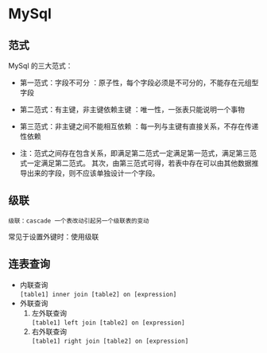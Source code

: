 # MySql

## 范式

MySql 的三大范式：

- 第一范式：字段不可分 ：原子性，每个字段必须是不可分的，不能存在元组型字段
- 第二范式：有主键，非主键依赖主键 ：唯一性，一张表只能说明一个事物
- 第三范式：非主键之间不能相互依赖 ：每一列与主键有直接关系，不存在传递性依赖

- 注：范式之间存在包含关系，即满足第二范式一定满足第一范式，满足第三范式一定满足第二范式。 其次，由第三范式可得，若表中存在可以由其他数据推导出来的字段，则不应该单独设计一个字段。

## 级联

    级联：cascade 一个表改动引起另一个级联表的变动

常见于设置外键时：使用级联

## 连表查询

* 内联查询  
  `[table1] inner join [table2] on [expression]`
* 外联查询
    1. 左外联查询  
       `[table1] left join [table2] on [expression]`
    2. 右外联查询  
       `[table1] right join [table2] on [expression]`
    